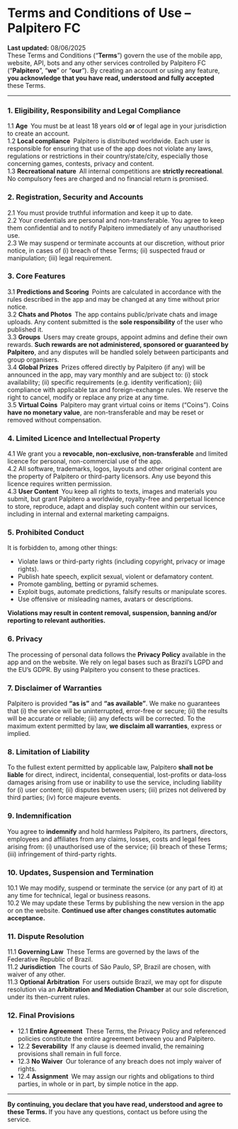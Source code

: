 # Terms and Conditions of Use – **Palpitero FC**

**Last updated:** 08/06/2025  
These Terms and Conditions (“**Terms**”) govern the use of the mobile app, website, API, bots and any other services controlled by Palpitero FC (“**Palpitero**”, “**we**” or “**our**”). By creating an account or using any feature, **you acknowledge that you have read, understood and fully accepted** these Terms.

---

### 1. Eligibility, Responsibility and Legal Compliance  
1.1 **Age** You must be at least 18 years old **or** of legal age in your jurisdiction to create an account.  
1.2 **Local compliance** Palpitero is distributed worldwide. Each user is responsible for ensuring that use of the app does not violate any laws, regulations or restrictions in their country/state/city, especially those concerning games, contests, privacy and content.  
1.3 **Recreational nature** All internal competitions are **strictly recreational**. No compulsory fees are charged and no financial return is promised.

### 2. Registration, Security and Accounts  
2.1 You must provide truthful information and keep it up to date.  
2.2 Your credentials are personal and non-transferable. You agree to keep them confidential and to notify Palpitero immediately of any unauthorised use.  
2.3 We may suspend or terminate accounts at our discretion, without prior notice, in cases of (i) breach of these Terms; (ii) suspected fraud or manipulation; (iii) legal requirement.

### 3. Core Features  
3.1 **Predictions and Scoring** Points are calculated in accordance with the rules described in the app and may be changed at any time without prior notice.  
3.2 **Chats and Photos** The app contains public/private chats and image uploads. Any content submitted is the **sole responsibility** of the user who published it.  
3.3 **Groups** Users may create groups, appoint admins and define their own rewards. **Such rewards are not administered, sponsored or guaranteed by Palpitero**, and any disputes will be handled solely between participants and group organisers.  
3.4 **Global Prizes** Prizes offered directly by Palpitero (if any) will be announced in the app, may vary monthly and are subject to: (i) stock availability; (ii) specific requirements (e.g. identity verification); (iii) compliance with applicable tax and foreign-exchange rules. We reserve the right to cancel, modify or replace any prize at any time.  
3.5 **Virtual Coins** Palpitero may grant virtual coins or items (“Coins”). Coins **have no monetary value**, are non-transferable and may be reset or removed without compensation.

### 4. Limited Licence and Intellectual Property  
4.1 We grant you a **revocable, non-exclusive, non-transferable** and limited licence for personal, non-commercial use of the app.  
4.2 All software, trademarks, logos, layouts and other original content are the property of Palpitero or third-party licensors. Any use beyond this licence requires written permission.  
4.3 **User Content** You keep all rights to texts, images and materials you submit, but grant Palpitero a worldwide, royalty-free and perpetual licence to store, reproduce, adapt and display such content within our services, including in internal and external marketing campaigns.

### 5. Prohibited Conduct  
It is forbidden to, among other things:  
- Violate laws or third-party rights (including copyright, privacy or image rights).  
- Publish hate speech, explicit sexual, violent or defamatory content.  
- Promote gambling, betting or pyramid schemes.  
- Exploit bugs, automate predictions, falsify results or manipulate scores.  
- Use offensive or misleading names, avatars or descriptions.

**Violations may result in content removal, suspension, banning and/or reporting to relevant authorities.**

### 6. Privacy  
The processing of personal data follows the **Privacy Policy** available in the app and on the website. We rely on legal bases such as Brazil’s LGPD and the EU’s GDPR. By using Palpitero you consent to these practices.

### 7. Disclaimer of Warranties  
Palpitero is provided **“as is”** and **“as available”**. We make no guarantees that (i) the service will be uninterrupted, error-free or secure; (ii) the results will be accurate or reliable; (iii) any defects will be corrected. To the maximum extent permitted by law, **we disclaim all warranties**, express or implied.

### 8. Limitation of Liability  
To the fullest extent permitted by applicable law, Palpitero **shall not be liable** for direct, indirect, incidental, consequential, lost-profits or data-loss damages arising from use or inability to use the service, including liability for (i) user content; (ii) disputes between users; (iii) prizes not delivered by third parties; (iv) force majeure events.

### 9. Indemnification  
You agree to **indemnify** and hold harmless Palpitero, its partners, directors, employees and affiliates from any claims, losses, costs and legal fees arising from: (i) unauthorised use of the service; (ii) breach of these Terms; (iii) infringement of third-party rights.

### 10. Updates, Suspension and Termination  
10.1 We may modify, suspend or terminate the service (or any part of it) at any time for technical, legal or business reasons.  
10.2 We may update these Terms by publishing the new version in the app or on the website. **Continued use after changes constitutes automatic acceptance.**

### 11. Dispute Resolution  
11.1 **Governing Law** These Terms are governed by the laws of the Federative Republic of Brazil.  
11.2 **Jurisdiction** The courts of São Paulo, SP, Brazil are chosen, with waiver of any other.  
11.3 **Optional Arbitration** For users outside Brazil, we may opt for dispute resolution via an **Arbitration and Mediation Chamber** at our sole discretion, under its then-current rules.

### 12. Final Provisions  
- 12.1 **Entire Agreement** These Terms, the Privacy Policy and referenced policies constitute the entire agreement between you and Palpitero.  
- 12.2 **Severability** If any clause is deemed invalid, the remaining provisions shall remain in full force.  
- 12.3 **No Waiver** Our tolerance of any breach does not imply waiver of rights.  
- 12.4 **Assignment** We may assign our rights and obligations to third parties, in whole or in part, by simple notice in the app.

---

**By continuing, you declare that you have read, understood and agree to these Terms.** If you have any questions, contact us before using the service.
